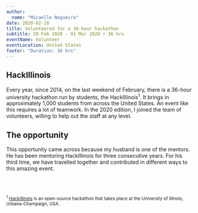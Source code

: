 ```yaml
---
author:
  name: "Micaelle Nogueira"
date: 2020-02-28
title: Volunteered for a 36-hour hackathon
subtitle: 28 Feb 2020 - 01 Mar 2020 • 36 hrs
eventName: Volunteer
eventLocation: United States
footer: "Duration: 36 hrs"
---
```


## HackIllinois

Every year, since 2014, on the last weekend of February, there is a 36-hour university hackathon run by students, the HackIllinois<sup>1</sup>. It brings in approximately 1,000 students from across the United States. An event like this requires a lot of teamwork. In the 2020 edition, I joined the team of volunteers, willing to help out the staff at any level.

## The opportunity

This opportunity came across because my husband is one of the mentors. He has been mentoring HackIllinois for three consecutive years. For his third time, we have travelled together and contributed in different ways to this amazing event.

<br/>
<br/>

<small><sup>1</sup> [HackIllinois](https://2020.hackillinois.org/) is an open-source hackathon that takes place at the University of Illinois, Urbana-Champaign, USA. </small>